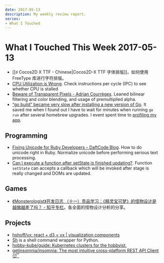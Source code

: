 ```yaml
---
date: 2017-05-13
description: My weekly review report.
series:
- What I Touched
---
```


# What I Touched This Week 2017-05-13


- [[♯ Cocos2D X TTF - Chinese|Cocos2D-X TTF 字体排版]]，如何使用 FreeType 库进行字符排版。
- [CPU Utilization is Wrong](http://www.brendangregg.com/blog/2017-05-09/cpu-utilization-is-wrong.html). Check instructions per cycle (IPC) to see whether CPU is stalled
- [Beware of Transparent Pixels - Adrian Courrèges](http://www.adriancourreges.com/blog/2017/05/09/beware-of-transparent-pixels/). Leaned bilinear filtering and color blending, and usage of premultiplied alpha.
- [“go build” became very slow after installing a new version of Go](http://stackoverflow.com/a/24341946/667158). It saved me when I found out I have to wait for minutes when running `go run` after several homebrew upgrades. I event spent time to [profiling my app](https://blog.golang.org/profiling-go-programs).

## Programming

- [Fixing Unicode for Ruby Developers – DaftCode Blog](https://blog.daftcode.pl/fixing-unicode-for-ruby-developers-60d7f6377388). How to do unicode right in Ruby. Normalize unicode before performing serious text processing.
- [Can I execute a function after setState is finished updating?](http://stackoverflow.com/a/34687141/667158). Function `setState` can accepts a callback which will be invoked after stage is really changed and DOMs are updated.

<!--more-->

## Games

- [《Monsterologist》开发日志 （十一）竞品学习：《精灵宝可梦》的怪物设计是越做越差了吗？ - 知乎专栏](https://zhuanlan.zhihu.com/p/26520569)。各全面的怪物设计分析的分享。

## Projects

- [hshoff/vx: react + d3 = vx | visualization components](https://github.com/hshoff/vx)
- [Sh](http://amoffat.github.io/sh/index.html) is a shell command wrapper for Python.
- [hobby-kube/guide: Kubernetes clusters for the hobbyist.](https://github.com/hobby-kube/guide)
- [getinsomnia/insomnia: The most intuitive cross-platform REST API Client 😴](https://github.com/getinsomnia/insomnia)
